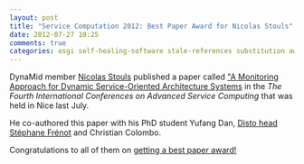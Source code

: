 ```yaml
---
layout: post
title: "Service Computation 2012: Best Paper Award for Nicolas Stouls"
date: 2012-07-27 10:25
comments: true
categories: osgi self-healing-software stale-references substitution award soa
---
```


DynaMid member [Nicolas Stouls](http://perso.citi-lab.fr/nstouls/)
published a paper called
["A Monitoring Approach for Dynamic Service-Oriented Architecture Systems](http://www.iaria.org/conferences2012/awardsSERVICECOMPUTATION12/servicecomputation2012_a2.pdf)
in the *The Fourth International Conferences on Advanced Service Computing* that was held in Nice last July.

He co-authored this paper with his PhD student Yufang Dan, [Disto head Stéphane Frénot](http://perso.citi-lab.fr/sfrenot/)
and Christian Colombo.

Congratulations to all of them on [getting a best paper award!](http://www.iaria.org/conferences2012/AwardsSERVICECOMPUTATION12.html)

